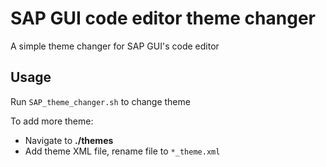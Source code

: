 # SAP GUI code editor theme changer

A simple theme changer for SAP GUI's code editor

## Usage

Run `SAP_theme_changer.sh` to change theme

To add more theme:

- Navigate to **./themes**
- Add theme XML file, rename file to `*_theme.xml`
